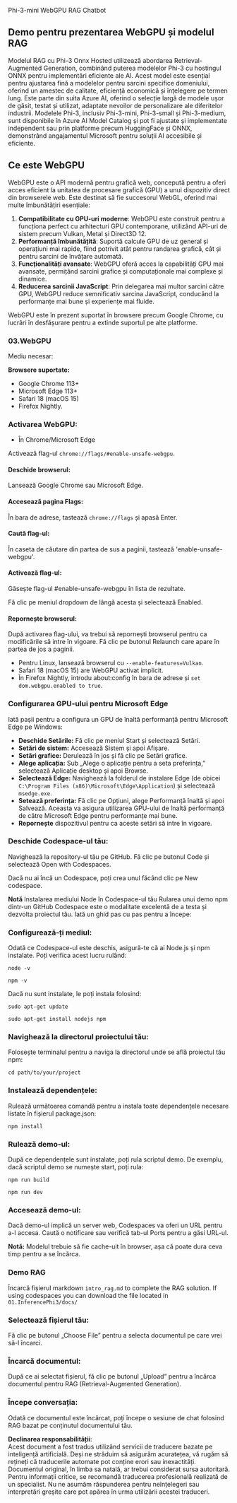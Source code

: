 Phi-3-mini WebGPU RAG Chatbot

## Demo pentru prezentarea WebGPU și modelul RAG
Modelul RAG cu Phi-3 Onnx Hosted utilizează abordarea Retrieval-Augmented Generation, combinând puterea modelelor Phi-3 cu hostingul ONNX pentru implementări eficiente ale AI. Acest model este esențial pentru ajustarea fină a modelelor pentru sarcini specifice domeniului, oferind un amestec de calitate, eficiență economică și înțelegere pe termen lung. Este parte din suita Azure AI, oferind o selecție largă de modele ușor de găsit, testat și utilizat, adaptate nevoilor de personalizare ale diferitelor industrii. Modelele Phi-3, inclusiv Phi-3-mini, Phi-3-small și Phi-3-medium, sunt disponibile în Azure AI Model Catalog și pot fi ajustate și implementate independent sau prin platforme precum HuggingFace și ONNX, demonstrând angajamentul Microsoft pentru soluții AI accesibile și eficiente.

## Ce este WebGPU 
WebGPU este o API modernă pentru grafică web, concepută pentru a oferi acces eficient la unitatea de procesare grafică (GPU) a unui dispozitiv direct din browserele web. Este destinat să fie succesorul WebGL, oferind mai multe îmbunătățiri esențiale:

1. **Compatibilitate cu GPU-uri moderne**: WebGPU este construit pentru a funcționa perfect cu arhitecturi GPU contemporane, utilizând API-uri de sistem precum Vulkan, Metal și Direct3D 12.
2. **Performanță îmbunătățită**: Suportă calcule GPU de uz general și operațiuni mai rapide, fiind potrivit atât pentru randarea grafică, cât și pentru sarcini de învățare automată.
3. **Funcționalități avansate**: WebGPU oferă acces la capabilități GPU mai avansate, permițând sarcini grafice și computaționale mai complexe și dinamice.
4. **Reducerea sarcinii JavaScript**: Prin delegarea mai multor sarcini către GPU, WebGPU reduce semnificativ sarcina JavaScript, conducând la performanțe mai bune și experiențe mai fluide.

WebGPU este în prezent suportat în browsere precum Google Chrome, cu lucrări în desfășurare pentru a extinde suportul pe alte platforme.

### 03.WebGPU
Mediu necesar:

**Browsere suportate:** 
- Google Chrome 113+
- Microsoft Edge 113+
- Safari 18 (macOS 15)
- Firefox Nightly.

### Activarea WebGPU:

- În Chrome/Microsoft Edge 

Activează flag-ul `chrome://flags/#enable-unsafe-webgpu`.

#### Deschide browserul:
Lansează Google Chrome sau Microsoft Edge.

#### Accesează pagina Flags:
În bara de adrese, tastează `chrome://flags` și apasă Enter.

#### Caută flag-ul:
În caseta de căutare din partea de sus a paginii, tastează 'enable-unsafe-webgpu'.

#### Activează flag-ul:
Găsește flag-ul #enable-unsafe-webgpu în lista de rezultate.

Fă clic pe meniul dropdown de lângă acesta și selectează Enabled.

#### Repornește browserul:

După activarea flag-ului, va trebui să repornești browserul pentru ca modificările să intre în vigoare. Fă clic pe butonul Relaunch care apare în partea de jos a paginii.

- Pentru Linux, lansează browserul cu `--enable-features=Vulkan`.
- Safari 18 (macOS 15) are WebGPU activat implicit.
- În Firefox Nightly, introdu about:config în bara de adrese și `set dom.webgpu.enabled to true`.

### Configurarea GPU-ului pentru Microsoft Edge 

Iată pașii pentru a configura un GPU de înaltă performanță pentru Microsoft Edge pe Windows:

- **Deschide Setările:** Fă clic pe meniul Start și selectează Setări.
- **Setări de sistem:** Accesează Sistem și apoi Afișare.
- **Setări grafice:** Derulează în jos și fă clic pe Setări grafice.
- **Alege aplicația:** Sub „Alege o aplicație pentru a seta preferința,” selectează Aplicație desktop și apoi Browse.
- **Selectează Edge:** Navighează la folderul de instalare Edge (de obicei `C:\Program Files (x86)\Microsoft\Edge\Application`) și selectează `msedge.exe`.
- **Setează preferința:** Fă clic pe Opțiuni, alege Performanță înaltă și apoi Salvează.
Aceasta va asigura utilizarea GPU-ului de înaltă performanță de către Microsoft Edge pentru performanțe mai bune. 
- **Repornește** dispozitivul pentru ca aceste setări să intre în vigoare. 

### Deschide Codespace-ul tău:
Navighează la repository-ul tău pe GitHub.
Fă clic pe butonul Code și selectează Open with Codespaces.

Dacă nu ai încă un Codespace, poți crea unul făcând clic pe New codespace.

**Notă** Instalarea mediului Node în Codespace-ul tău
Rularea unui demo npm dintr-un GitHub Codespace este o modalitate excelentă de a testa și dezvolta proiectul tău. Iată un ghid pas cu pas pentru a începe:

### Configurează-ți mediul:
Odată ce Codespace-ul este deschis, asigură-te că ai Node.js și npm instalate. Poți verifica acest lucru rulând:
```
node -v
```
```
npm -v
```

Dacă nu sunt instalate, le poți instala folosind:
```
sudo apt-get update
```
```
sudo apt-get install nodejs npm
```

### Navighează la directorul proiectului tău:
Folosește terminalul pentru a naviga la directorul unde se află proiectul tău npm:
```
cd path/to/your/project
```

### Instalează dependențele:
Rulează următoarea comandă pentru a instala toate dependențele necesare listate în fișierul package.json:

```
npm install
```

### Rulează demo-ul:
După ce dependențele sunt instalate, poți rula scriptul demo. De exemplu, dacă scriptul demo se numește start, poți rula:

```
npm run build
```
```
npm run dev
```

### Accesează demo-ul:
Dacă demo-ul implică un server web, Codespaces va oferi un URL pentru a-l accesa. Caută o notificare sau verifică tab-ul Ports pentru a găsi URL-ul.

**Notă:** Modelul trebuie să fie cache-uit în browser, așa că poate dura ceva timp pentru a se încărca. 

### Demo RAG
Încarcă fișierul markdown `intro_rag.md` to complete the RAG solution. If using codespaces you can download the file located in `01.InferencePhi3/docs/`

### Selectează fișierul tău:
Fă clic pe butonul „Choose File” pentru a selecta documentul pe care vrei să-l încarci.

### Încarcă documentul:
După ce ai selectat fișierul, fă clic pe butonul „Upload” pentru a încărca documentul pentru RAG (Retrieval-Augmented Generation).

### Începe conversația:
Odată ce documentul este încărcat, poți începe o sesiune de chat folosind RAG bazat pe conținutul documentului tău.

**Declinarea responsabilității**:  
Acest document a fost tradus utilizând servicii de traducere bazate pe inteligență artificială. Deși ne străduim să asigurăm acuratețea, vă rugăm să rețineți că traducerile automate pot conține erori sau inexactități. Documentul original, în limba sa natală, ar trebui considerat sursa autoritară. Pentru informații critice, se recomandă traducerea profesională realizată de un specialist. Nu ne asumăm răspunderea pentru neînțelegeri sau interpretări greșite care pot apărea în urma utilizării acestei traduceri.